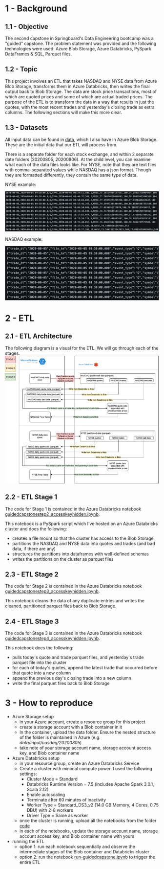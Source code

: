 # 1 - Background

## 1.1 - Objective
The second capstone in Springboard's Data Engineering bootcamp was a "guided" capstone. The problem statement was provided and the following technologies were used: Azure Blob Storage, Azure Databricks, PySpark DataFrames & SQL, Parquet files.

## 1.2 - Topic
This project involves an ETL that takes NASDAQ and NYSE data from Azure Blob Storage, transforms them in Azure Databricks, then writes the final output back to Blob Storage. The data are stock price transactions, most of which are quoted prices and some of which are actual traded prices. The purpose of the ETL is to transform the data in a way that results in just the quotes, with the most recent trades and yesterday's closing trade as extra columns. The following sections will make this more clear.

## 1.3 - Datasets
All input data can be found in [data](data), which I also have in Azure Blob Storage. These are the initial data that our ETL will process from.

There is a separate folder for each stock exchange, and within 2 separate date folders (20200805, 20200806). At the child level, you can examine what each of the data files looks like. For NYSE, note that they are text files with comma-separated values while NASDAQ has a json format. Though they are formatted differently, they contain the same type of data.

NYSE example:

![image did not render](images/nyse-input-file-example.png "nyse-input-file-example.png")

NASDAQ example:

![image did not render](images/nasdaq-input-file-example.png "nasdaq-input-file-example.png")

# 2 - ETL

## 2.1 - ETL Architecture
The following diagram is a visual for the ETL. We will go through each of the stages.
![image did not render](images/data-flow-diagram.png "data-flow-diagram.png")

## 2.2 - ETL Stage 1
The code for Stage 1 is contained in the Azure Databricks notebook [guidedcapstonestep2_accesskeyhidden.ipynb](code/guidedcapstonestep2_accesskeyhidden.ipynb).

This notebook is a PySpark script which I've hosted on an Azure Databricks cluster and does the following:
* creates a file mount so that the cluster has access to the Blob Storage
* partitions the NASDAQ and NYSE data into quotes and trades (and bad data, if there are any)
* structures the partitions into dataframes with well-defined schemas
* writes the partitions on the cluster as parquet files

## 2.3 - ETL Stage 2
The code for Stage 2 is contained in the Azure Databricks notebook [guidedcapstonestep3_accesskeyhidden.ipynb](code/guidedcapstonestep3_accesskeyhidden.ipynb).

This notebook cleans the data of any duplicate entries and writes the cleaned, partitioned parquet files back to Blob Storage.

## 2.4 - ETL Stage 3
The code for Stage 3 is contained in the Azure Databricks notebook [guidedcapstonestep4_accesskeyhidden.ipynb](code/guidedcapstonestep4_accesskeyhidden.ipynb).

This notebook does the following:
* pulls today's quote and trade parquet files, and yesterday's trade parquet file into the cluster
* for each of today's quotes, append the latest trade that occurred before that quote into a new column
* append the previous day's closing trade into a new column
* write the final parquet files back to Blob Storage

# 3 - How to reproduce
* Azure Storage setup
  * in your Azure account, create a resource group for this project
  * create a storage account with a Blob container in it
  * In the container, upload the data folder. Ensure the nested structure of the folder is maintained in Azure (e.g. <em>data/input/nasdaq/20200805</em>)
  * take note of your storage account name, storage account access key, and Blob container name
* Azure Databricks setup
  * in your resource group, create an Azure Databricks Service
  * Create a cluster with minimal compute power. I used the following settings:
    * Cluster Mode = Standard
    * Databricks Runtime Version = 7.5 (includes Apache Spark 3.0.1, Scala 2.12)
    * Enable autoscaling
    * Terminate after 60 minutes of inactivity
    * Worker Type = Standard_DS3_v2 (14.0 GB Memory, 4 Cores, 0.75 DBU) with 2-8 workers
    * Driver Type = Same as worker
  * once the cluster is running, upload all the notebooks from the folder [code](code)
  * in each of the notebooks, update the storage account name, storage account access key, and Blob container name with yours
* running the ETL
  * option 1: run each notebook sequentially and observe the intermediate stages of the Blob container and Databricks cluster
  * option 2: run the notebook [run-guidedcapstone.ipynb](code/run-guidedcapstone.ipynb) to trigger the entire ETL
